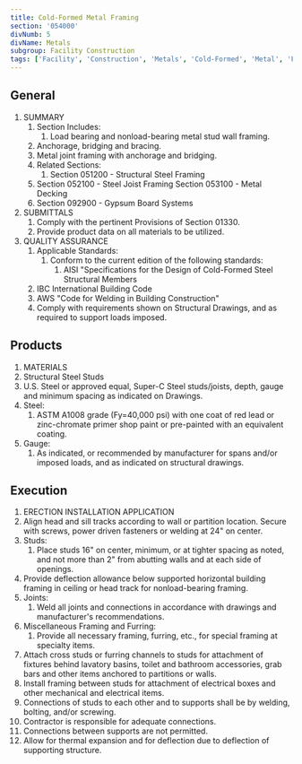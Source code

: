 ```yaml
---
title: Cold-Formed Metal Framing
section: '054000'
divNumb: 5
divName: Metals
subgroup: Facility Construction
tags: ['Facility', 'Construction', 'Metals', 'Cold-Formed', 'Metal', 'Framing']
---
```


## General

1. SUMMARY
   1. Section Includes:
      1. Load bearing and nonload-bearing metal stud wall framing.
   1. Anchorage, bridging and bracing.
   1. Metal joint framing with anchorage and bridging.
   1. Related Sections:
      1. Section 051200 - Structural Steel Framing
   1. Section 052100 - Steel Joist Framing Section 053100 - Metal Decking
   1. Section 092900 - Gypsum Board Systems
1. SUBMITTALS
   1. Comply with the pertinent Provisions of Section 01330.
   1. Provide product data on all materials to be utilized.
1. QUALITY ASSURANCE
   1. Applicable Standards:
      1. Conform to the current edition of the following standards:
            1. AISI "Specifications for the Design of Cold-Formed Steel Structural Members
    1. IBC International Building Code
   1. AWS "Code for Welding in Building Construction"
   1. Comply with requirements shown on Structural Drawings, and as required to support loads imposed.

## Products

   1. MATERIALS
   1. Structural Steel Studs
   1. U.S. Steel or approved equal, Super-C Steel studs/joists, depth, gauge and minimum spacing as indicated on Drawings.
   1. Steel:
      1. ASTM A1008 grade (Fy=40,000 psi) with one coat of red lead or zinc-chromate primer shop paint or pre-painted with an equivalent coating.
   1. Gauge:
      1. As indicated, or recommended by manufacturer for spans and/or imposed loads, and as indicated on structural drawings.

## Execution

   1. ERECTION INSTALLATION APPLICATION
   1. Align head and sill tracks according to wall or partition location. Secure with screws, power driven fasteners or welding at 24" on center.
   1. Studs:
      1. Place studs 16" on center, minimum, or at tighter spacing as noted, and not more than 2" from abutting walls and at each side of openings.
   1. Provide deflection allowance below supported horizontal building framing in ceiling or head track for nonload-bearing framing.
   1. Joints:
      1. Weld all joints and connections in accordance with drawings and manufacturer's recommendations.
   1. Miscellaneous Framing and Furring:
      1. Provide all necessary framing, furring, etc., for special framing at specialty items.
   1. Attach cross studs or furring channels to studs for attachment of fixtures behind lavatory basins, toilet and bathroom accessories, grab bars and other items anchored to partitions or walls.
   1. Install framing between studs for attachment of electrical boxes and other mechanical and electrical items.
   1. Connections of studs to each other and to supports shall be by welding, bolting, and/or screwing.
   1. Contractor is responsible for adequate connections.
   1. Connections between supports are not permitted.
   1. Allow for thermal expansion and for deflection due to deflection of supporting structure.


